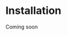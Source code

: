 # Installation
Coming soon

[comment]: <> (- Create a conda environment with pyTorch and CUDA support)

[comment]: <> (  - This could look like `conda create --name trCellServer pytorch torchvision torchaudio cudatoolkit=11.3  -c pytorch`)

[comment]: <> (- Activate the conda environment you created in the previous step: `conda activate trCellServer` )

[comment]: <> (- `pip install -e "vcs+protocol://github.com/abailoni/cellpose-training-gui#egg=traincellposeserver&subdirectory=traincellpose-server-daemon"` )

[comment]: <> (# How to run)

[comment]: <> (- Activate env)

[comment]: <> (- `python -m traincellposeserver`)

[comment]: <> (- Optionally, you can specify a directory where to store the temporary training data:)

[comment]: <> (- `python -m traincellposeserver -d \PATH-TO-TEMP-DATA-DIR`)
